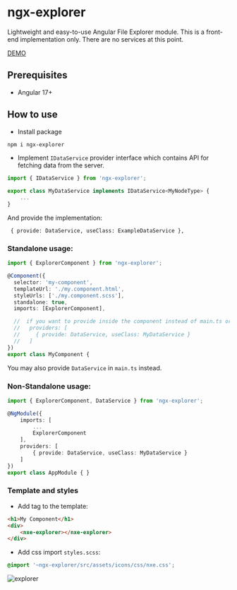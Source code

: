 # ngx-explorer
Lightweight and easy-to-use Angular File Explorer module.
This is a front-end implementation only. There are no services at this point.

[DEMO](https://artemnih.github.io/ngx-explorer/)

## Prerequisites
- Angular 17+

## How to use
- Install package 
```bash
npm i ngx-explorer
```
- Implement `IDataService` provider interface which contains API for fetching data from the server.
```Typescript
import { IDataService } from 'ngx-explorer';

export class MyDataService implements IDataService<MyNodeType> {
    ... 
}
```
And provide the implementation:
```
 { provide: DataService, useClass: ExampleDataService },
```

### Standalone usage:

```Typescript
import { ExplorerComponent } from 'ngx-explorer';

@Component({
  selector: 'my-component',
  templateUrl: './my.component.html',
  styleUrls: ['./my.component.scss'],
  standalone: true,
  imports: [ExplorerComponent],

  //  if you want to provide inside the component instead of main.ts or mnodule
  //   providers: [
  //     { provide: DataService, useClass: MyDataService }
  //   ]
})
export class MyComponent {
```
You may also provide `DataService` in `main.ts` instead.

### Non-Standalone usage:
```Typescript
import { ExplorerComponent, DataService } from 'ngx-explorer';

@NgModule({
    imports: [
        ...
        ExplorerComponent
    ],
    providers: [
        { provide: DataService, useClass: MyDataService }
    ]
})
export class AppModule { }
```

### Template and styles
- Add tag to the template:
```html
<h1>My Component</h1>
<div>
    <nxe-explorer></nxe-explorer>
</div>
```
- Add css import `styles.scss`:
```scss
@import '~ngx-explorer/src/assets/icons/css/nxe.css';
```


![explorer](docs/ss.png)